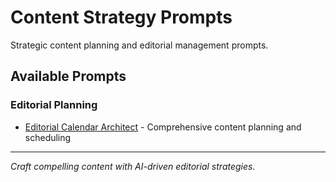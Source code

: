 # Content Strategy Prompts

Strategic content planning and editorial management prompts.

## Available Prompts

### Editorial Planning
- [Editorial Calendar Architect](./editorial-calendar-architect.md) - Comprehensive content planning and scheduling

---

*Craft compelling content with AI-driven editorial strategies.*